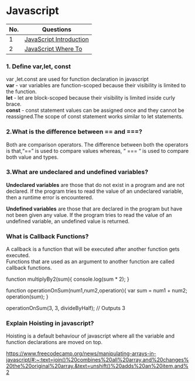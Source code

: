 # Javascript

| No.| Questions    |
| -------------    | ------------- |
| 1  | [JavaScript Introduction](#JavaScript_Introduction)  |
| 2  | [JavaScript Where To](#JavaScript_Where_To)  |


### 1. Define var,let, const
var ,let.const are used for function declaration in javascript\
**var** - var variables are function-scoped because their visibility is limited to the function.\
**let** - let are block-scoped because their visibility is limited  inside curly brace.\
**const** - const statement values can be assigned once and they cannot be reassigned.The scope of const statement works similar to let statements.


### 2.What is the difference between == and ===?
Both are comparison operators. The difference between both the operators is that,“==” is used to compare values whereas, “ === “ is used to compare both value and types.

### 3.What are undeclared and undefined variables?

   **Undeclared variables** are those that do not exist in a program and are not declared. If the program tries to read the value of an undeclared variable, then a runtime error is encountered.

   **Undefined variables** are those that are declared in the program but have not been given any value. If the program tries to read the value of an undefined variable, an undefined value is returned.
   
### What is Callback Functions? 
   A callback is a function that will be executed after another function gets executed.\
   Functions that are used as an argument to another function are called callback functions.
   
   
   function multiplyBy2(sum){
  console.log(sum * 2);
}

function operationOnSum(num1,num2,operation){
  var sum = num1 + num2;
  operation(sum);
}

operationOnSum(3, 3, divideByHalf); // Outputs 3


   
###  Explain Hoisting in javascript?
   Hoisting is a default behaviour of javascript where all the variable and function declarations are moved on top.
   








https://www.freecodecamp.org/news/manipulating-arrays-in-javascript/#:~:text=join()%20combines%20all%20array,and%20changes%20the%20original%20array.&text=unshift()%20adds%20an%20item,and%2
